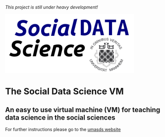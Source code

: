 *This project is still under heavy development!*

![Social Data Science](conf/sds.png)
# The **Social Data Science** VM
## An easy to use virtual machine (VM) for teaching data science in the social sciences

For further instructions please go to the [umasds website](http://umasds.github.io/vm/)

